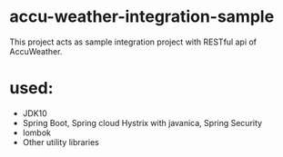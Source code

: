 # accu-weather-integration-sample
This project acts as sample integration project with RESTful api of AccuWeather.
# used:
- JDK10
- Spring Boot, Spring cloud Hystrix with javanica, Spring Security
- lombok
- Other utility libraries
